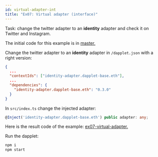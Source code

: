 ```yaml
---
id: virtual-adapter-int
title: "Ex07: Virtual adapter (interface)"
---
```


Task: change the twitter adapter to an **identity** adapter and check it on Twitter and Instagram.

The initial code for this example is in [master.](https://github.com/dapplets/dapplet-template/tree/master)

Change the twitter adapter to an **identity** adapter in `/dapplet.json` with a right version:

```json
{
  ...
  "contextIds": ["identity-adapter.dapplet-base.eth"],
  ...
  "dependencies": {
    "identity-adapter.dapplet-base.eth": "0.3.0"
  }
}
```

In `src/index.ts` change the injected adapter:

```ts
@Inject('identity-adapter.dapplet-base.eth') public adapter: any;
```

Here is the result code of the example: [ex07-virtual-adapter.](https://github.com/dapplets/dapplet-template/tree/ex07-virtual-adapter)

Run the dapplet:

```bash
npm i
npm start
```
